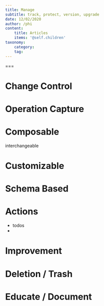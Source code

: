 ```yaml
---
title: Manage
subtitle: track, protect, version, upgrade
date: 12/02/2020
author: /phi
content:
    title: Articles
    items: '@self.children'
taxonomy:
    category: 
    tag: 
---
```




===

# Change Control

# Operation Capture

# Composable
interchangeable

# Customizable

# Schema Based

# Actions
- todos
-
# Improvement

# Deletion / Trash

# Educate / Document
